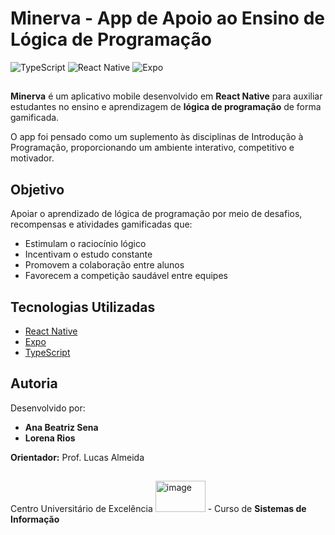# Minerva - App de Apoio ao Ensino de Lógica de Programação
 ![TypeScript](https://img.shields.io/badge/typescript-%23007ACC.svg?style=for-the-badge&logo=typescript&logoColor=white)  ![React Native](https://img.shields.io/badge/react_native-%2320232a.svg?style=for-the-badge&logo=react&logoColor=%2361DAFB) ![Expo](https://img.shields.io/badge/expo-1C1E24?style=for-the-badge&logo=expo&logoColor=#D04A37)

##

**Minerva** é um aplicativo mobile desenvolvido em **React Native** para auxiliar estudantes no ensino e aprendizagem de **lógica de programação** de forma gamificada.

O app foi pensado como um suplemento às disciplinas de Introdução à Programação, proporcionando um ambiente interativo, competitivo e motivador.

## Objetivo

Apoiar o aprendizado de lógica de programação por meio de desafios, recompensas e atividades gamificadas que:
- Estimulam o raciocínio lógico
- Incentivam o estudo constante
- Promovem a colaboração entre alunos
- Favorecem a competição saudável entre equipes

## Tecnologias Utilizadas

- [React Native](https://reactnative.dev/)
- [Expo](https://expo.dev/)
- [TypeScript](https://www.typescriptlang.org/)

## Autoria

Desenvolvido por:

- **Ana Beatriz Sena**  
- **Lorena Rios**
  
**Orientador:** Prof. Lucas Almeida

##

Centro Universitário de Excelência <img width="80" height="50" alt="image" src="https://github.com/user-attachments/assets/e96964c7-216e-4d68-bdec-4fb1305cb8e5"/> - Curso de **Sistemas de Informação**
